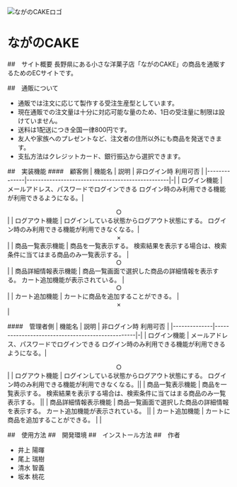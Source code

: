 ![ながのCAKEロゴ](nagano-cake/app/assets/images/logo_nagano-cake.png)

# ながのCAKE

##　サイト概要
長野県にある小さな洋菓子店「ながのCAKE」の商品を通販するためのECサイトです。

##　通販について
* 通販では注文に応じて製作する受注生産型としています。
* 現在通販での注文量は十分に対応可能な量のため、1日の受注量に制限は設けていません。
* 送料は1配送につき全国一律800円です。
* 友人や家族へのプレゼントなど、注文者の住所以外にも商品を発送できます。
* 支払方法はクレジットカード、銀行振込から選択できます。

##　実装機能
####　顧客側
| 機能名          | 説明                                             | 非ログイン時  利用可否 |
|--------------|--------------------------------------------------|-|
| ログイン機能  | メールアドレス、パスワードでログインできる  ログイン時のみ利用できる機能が利用できるようになる。| <div style="text-align:center;">○</div> |
| ログアウト機能  | ログインしている状態からログアウト状態にする。  ログイン時のみ利用できる機能が利用できなくなる。| <div style="text-align:center;">×</div> |
| 商品一覧表示機能  | 商品を一覧表示する。  検索結果を表示する場合は、検索条件に当てはまる商品のみ一覧表示する。 | <div style="text-align:center;">○</div> |
| 商品詳細情報表示機能 | 商品一覧画面で選択した商品の詳細情報を表示する。  カート追加機能が表示されている。 | <div style="text-align:center;">○</div> |
| カート追加機能 | カートに商品を追加することができる。 | <div style="text-align:center;">×</div> |

####　管理者側
| 機能名          | 説明                                             | 非ログイン時  利用可否 |
|--------------|--------------------------------------------------|-|
| ログイン機能  | メールアドレス、パスワードでログインできる  ログイン時のみ利用できる機能が利用できるようになる。| <div style="text-align:center;">○</div> |
| ログアウト機能  | ログインしている状態からログアウト状態にする。  ログイン時のみ利用できる機能が利用できなくなる。||
| 商品一覧表示機能  | 商品を一覧表示する。  検索結果を表示する場合は、検索条件に当てはまる商品のみ一覧表示する。 ||
| 商品詳細情報表示機能 | 商品一覧画面で選択した商品の詳細情報を表示する。  カート追加機能が表示されている。 ||
| カート追加機能 | カートに商品を追加することができる。 |  |

##　使用方法
##　開発環境
##　インストール方法
##　作者
* 井上 陽暉
* 尾上 瑞樹
* 清水 智義
* 坂本 桃花
